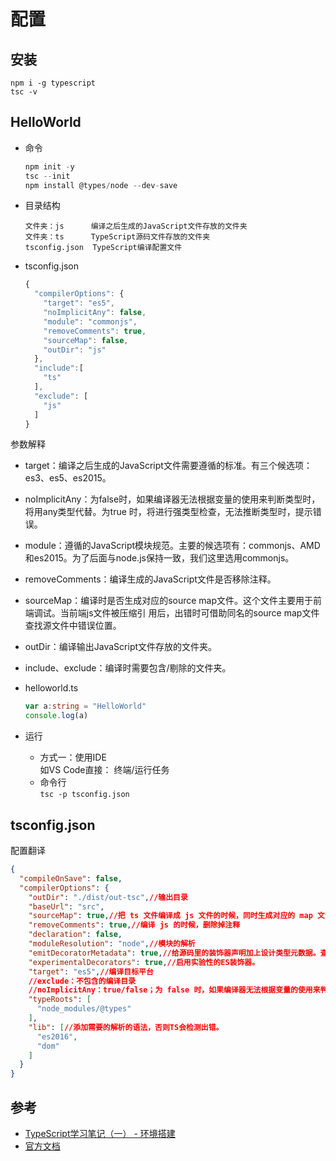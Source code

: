 # 配置

## 安装
```
npm i -g typescript
tsc -v
```

## HelloWorld
- 命令
  ```js
  npm init -y
  tsc --init
  npm install @types/node --dev-save
  ```
- 目录结构
  ```
  文件夹：js      编译之后生成的JavaScript文件存放的文件夹
  文件夹：ts      TypeScript源码文件存放的文件夹
  tsconfig.json  TypeScript编译配置文件
  ```

- tsconfig.json
  ```js
  {
    "compilerOptions": {
      "target": "es5",
      "noImplicitAny": false,
      "module": "commonjs",
      "removeComments": true,
      "sourceMap": false,
      "outDir": "js"
    },
    "include":[
      "ts"
    ],
    "exclude": [
      "js"
    ]
  }
  ```
 参数解释  
 - target：编译之后生成的JavaScript文件需要遵循的标准。有三个候选项：es3、es5、es2015。
 - noImplicitAny：为false时，如果编译器无法根据变量的使用来判断类型时，将用any类型代替。为true 时，将进行强类型检查，无法推断类型时，提示错误。
 - module：遵循的JavaScript模块规范。主要的候选项有：commonjs、AMD和es2015。为了后面与node.js保持一致，我们这里选用commonjs。
 - removeComments：编译生成的JavaScript文件是否移除注释。
 - sourceMap：编译时是否生成对应的source map文件。这个文件主要用于前端调试。当前端js文件被压缩引 用后，出错时可借助同名的source map文件查找源文件中错误位置。
 - outDir：编译输出JavaScript文件存放的文件夹。
 - include、exclude：编译时需要包含/剔除的文件夹。

- helloworld.ts  
  ```ts
  var a:string = "HelloWorld"
  console.log(a)
  ```
- 运行  
  * 方式一：使用IDE  
    如VS Code直接： 终端/运行任务
  * 命令行  
    `tsc -p tsconfig.json`

## tsconfig.json
配置翻译
```json
{
  "compileOnSave": false,
  "compilerOptions": {
    "outDir": "./dist/out-tsc",//输出目录
    "baseUrl": "src",
    "sourceMap": true,//把 ts 文件编译成 js 文件的时候，同时生成对应的 map 文件
    "removeComments": true,//编译 js 的时候，删除掉注释
    "declaration": false,
    "moduleResolution": "node",//模块的解析
    "emitDecoratorMetadata": true,//给源码里的装饰器声明加上设计类型元数据。查看issue #2577了解更多信息。
    "experimentalDecorators": true,//启用实验性的ES装饰器。
    "target": "es5",//编译目标平台
    //exclude：不包含的编译目录
    //noImplicitAny：true/false；为 false 时，如果编译器无法根据变量的使用来判断类型时，将用 any 类型代替。为 true 时，进行强类型检查，会报错
    "typeRoots": [
      "node_modules/@types"
    ],
    "lib": [//添加需要的解析的语法，否则TS会检测出错。
      "es2016",
      "dom"
    ]
  }
}
```

## 参考
- [TypeScript学习笔记（一） - 环境搭建](https://www.cnblogs.com/niklai/p/5747689.html)
- [官方文档](https://ts.xcatliu.com/basics/type-of-array)
